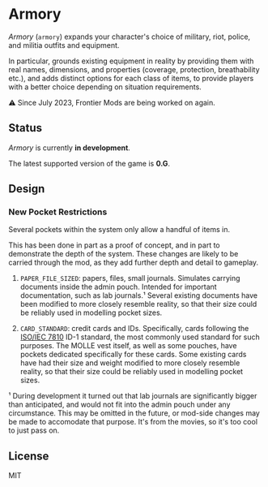 # Armory

*Armory* (`armory`) expands your character's choice of military, riot, police, and militia outfits and equipment.

In particular, grounds existing equipment in reality by providing them with real names, dimensions, and properties (coverage, protection, breathability etc.), and adds distinct options for each class of items, to provide players with a better choice depending on situation requirements.

⚠ Since July 2023, Frontier Mods are being worked on again.


## Status

*Armory* is currently **in development**.

The latest supported version of the game is **0.G**.


## Design

### New Pocket Restrictions

Several pockets within the system only allow a handful of items in.

This has been done in part as a proof of concept, and in part to demonstrate the depth of the system. These changes are likely to be carried through the mod, as they add further depth and detail to gameplay.

1. `PAPER_FILE_SIZED`: papers, files, small journals. Simulates carrying documents inside the admin pouch. Intended for important documentation, such as lab journals.¹ Several existing documents have been modified to more closely resemble reality, so that their size could be reliably used in modelling pocket sizes.

2. `CARD_STANDARD`: credit cards and IDs. Specifically, cards following the [ISO/IEC 7810](https://en.wikipedia.org/wiki/ISO/IEC_7810) ID-1 standard, the most commonly used standard for such purposes. The MOLLE vest itself, as well as some pouches, have pockets dedicated specifically for these cards. Some existing cards have had their size and weight modified to more closely resemble reality, so that their size could be reliably used in modelling pocket sizes.

¹ During development it turned out that lab journals are significantly bigger than anticipated, and would not fit into the admin pouch under any circumstance. This may be omitted in the future, or mod-side changes may be made to accomodate that purpose. It's from the movies, so it's too cool to just pass on.


## License

MIT